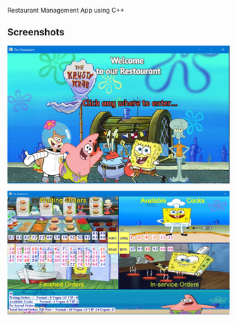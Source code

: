Restaurant Management App using C++

## Screenshots

![Alt text](/screenshots/1.png?raw=true "Optional Title")

![Alt text](/screenshots/2.png?raw=true "Optional Title")

